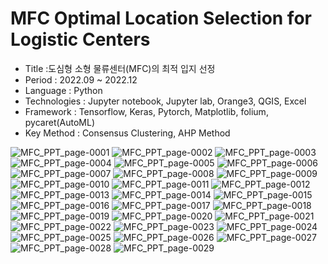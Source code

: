 # MFC Optimal Location Selection for Logistic Centers
- Title :도심형 소형 물류센터(MFC)의 최적 입지 선정
- Period : 2022.09 ~ 2022.12
- Language : Python
- Technologies : Jupyter notebook, Jupyter lab, Orange3, QGIS, Excel
- Framework : Tensorflow, Keras, Pytorch, Matplotlib, folium, pycaret(AutoML)
- Key Method : Consensus Clustering, AHP Method

![MFC_PPT_page-0001](https://github.com/SS-yong/MFC-Optimal-Location-Selection-for-Logistic-Centers/assets/108441950/10752db9-22c1-41e6-b053-e27689577fee)
![MFC_PPT_page-0002](https://github.com/SS-yong/MFC-Optimal-Location-Selection-for-Logistic-Centers/assets/108441950/4253b06f-04da-4e11-be88-fb6fdb6545e4)
![MFC_PPT_page-0003](https://github.com/SS-yong/MFC-Optimal-Location-Selection-for-Logistic-Centers/assets/108441950/5aa4e2dd-5688-483d-91fc-cf902d1c73ba)
![MFC_PPT_page-0004](https://github.com/SS-yong/MFC-Optimal-Location-Selection-for-Logistic-Centers/assets/108441950/447ce293-b972-4f1c-ac96-8d8dc64fae54)
![MFC_PPT_page-0005](https://github.com/SS-yong/MFC-Optimal-Location-Selection-for-Logistic-Centers/assets/108441950/c1056feb-3d76-478a-9936-4338ead566f5)
![MFC_PPT_page-0006](https://github.com/SS-yong/MFC-Optimal-Location-Selection-for-Logistic-Centers/assets/108441950/3f3341eb-e45e-4937-b6c6-be29ad7f6a40)
![MFC_PPT_page-0007](https://github.com/SS-yong/MFC-Optimal-Location-Selection-for-Logistic-Centers/assets/108441950/17ec9c67-4325-482e-bb35-830f35e52ea2)
![MFC_PPT_page-0008](https://github.com/SS-yong/MFC-Optimal-Location-Selection-for-Logistic-Centers/assets/108441950/47ef952f-8e76-45c6-b2ab-bba649a2f94b)
![MFC_PPT_page-0009](https://github.com/SS-yong/MFC-Optimal-Location-Selection-for-Logistic-Centers/assets/108441950/154e1011-15f0-4189-b11d-70ac15302c10)
![MFC_PPT_page-0010](https://github.com/SS-yong/MFC-Optimal-Location-Selection-for-Logistic-Centers/assets/108441950/a4da8c30-06d3-401d-82f7-fc8362bd3729)
![MFC_PPT_page-0011](https://github.com/SS-yong/MFC-Optimal-Location-Selection-for-Logistic-Centers/assets/108441950/4d6f5629-c842-4a95-a8ca-612e2a6a161c)
![MFC_PPT_page-0012](https://github.com/SS-yong/MFC-Optimal-Location-Selection-for-Logistic-Centers/assets/108441950/f6c32ab2-dcff-4a37-aebb-0c72aec57039)
![MFC_PPT_page-0013](https://github.com/SS-yong/MFC-Optimal-Location-Selection-for-Logistic-Centers/assets/108441950/fe6900f7-cb0d-4fa0-99d6-4a971c89c7af)
![MFC_PPT_page-0014](https://github.com/SS-yong/MFC-Optimal-Location-Selection-for-Logistic-Centers/assets/108441950/34318b4e-6f60-40fd-81a7-194b0cae66ad)
![MFC_PPT_page-0015](https://github.com/SS-yong/MFC-Optimal-Location-Selection-for-Logistic-Centers/assets/108441950/895cc926-4b40-47df-874b-bceed786e62d)
![MFC_PPT_page-0016](https://github.com/SS-yong/MFC-Optimal-Location-Selection-for-Logistic-Centers/assets/108441950/56c3e06d-6aeb-4533-a688-b38229768d52)
![MFC_PPT_page-0017](https://github.com/SS-yong/MFC-Optimal-Location-Selection-for-Logistic-Centers/assets/108441950/7dae26dd-77b4-4851-aa73-ff1fc6a11e5b)
![MFC_PPT_page-0018](https://github.com/SS-yong/MFC-Optimal-Location-Selection-for-Logistic-Centers/assets/108441950/bb908b46-5a80-4e4d-abae-7f0372d83cfa)
![MFC_PPT_page-0019](https://github.com/SS-yong/MFC-Optimal-Location-Selection-for-Logistic-Centers/assets/108441950/ac38b175-2da2-4e96-baa9-0502ea9bb499)
![MFC_PPT_page-0020](https://github.com/SS-yong/MFC-Optimal-Location-Selection-for-Logistic-Centers/assets/108441950/35932bbf-651d-4034-b269-51e2f01d8308)
![MFC_PPT_page-0021](https://github.com/SS-yong/MFC-Optimal-Location-Selection-for-Logistic-Centers/assets/108441950/8a91b163-087c-466d-9c10-1288a2c3932c)
![MFC_PPT_page-0022](https://github.com/SS-yong/MFC-Optimal-Location-Selection-for-Logistic-Centers/assets/108441950/c44a288c-b33c-41e7-a93b-535728679372)
![MFC_PPT_page-0023](https://github.com/SS-yong/MFC-Optimal-Location-Selection-for-Logistic-Centers/assets/108441950/6fb85bed-dbd4-4712-81b5-f9ea59e73e40)
![MFC_PPT_page-0024](https://github.com/SS-yong/MFC-Optimal-Location-Selection-for-Logistic-Centers/assets/108441950/abf173b2-4eca-4ff6-ba5b-9222acdd74df)
![MFC_PPT_page-0025](https://github.com/SS-yong/MFC-Optimal-Location-Selection-for-Logistic-Centers/assets/108441950/121df450-9c81-4d0b-b22f-85c34ad73999)
![MFC_PPT_page-0026](https://github.com/SS-yong/MFC-Optimal-Location-Selection-for-Logistic-Centers/assets/108441950/0fea82cb-2162-4e85-a95a-667365c20c84)
![MFC_PPT_page-0027](https://github.com/SS-yong/MFC-Optimal-Location-Selection-for-Logistic-Centers/assets/108441950/94db393a-a615-4663-aa88-e1c34ed3e4ab)
![MFC_PPT_page-0028](https://github.com/SS-yong/MFC-Optimal-Location-Selection-for-Logistic-Centers/assets/108441950/717c405d-0622-4ff1-b4dc-2769bc4f757c)
![MFC_PPT_page-0029](https://github.com/SS-yong/MFC-Optimal-Location-Selection-for-Logistic-Centers/assets/108441950/4a9470ed-84a1-4517-b209-c609dc246eba)
